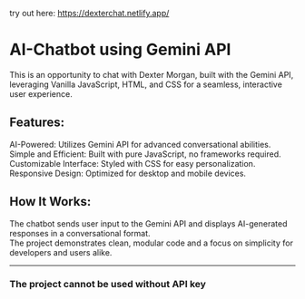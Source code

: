try out here: 
https://dexterchat.netlify.app/


# AI-Chatbot using Gemini API
This is an opportunity to chat with Dexter Morgan, built with the Gemini API, leveraging Vanilla JavaScript, HTML, and CSS for a seamless, interactive user experience.

## Features:
AI-Powered: Utilizes Gemini API for advanced conversational abilities.
Simple and Efficient: Built with pure JavaScript, no frameworks required.
Customizable Interface: Styled with CSS for easy personalization.
Responsive Design: Optimized for desktop and mobile devices.

## How It Works:
The chatbot sends user input to the Gemini API and displays AI-generated responses in a conversational format.<br>
The project demonstrates clean, modular code and a focus on simplicity for developers and users alike.<hr>

### The project cannot be used without API key
